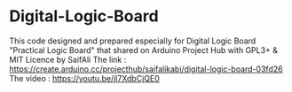 # Digital-Logic-Board
This code designed and prepared especially for Digital Logic Board "Practical Logic Board" that shared on Arduino Project Hub with GPL3+ & MIT Licence by SaifAli
The link :
https://create.arduino.cc/projecthub/saifalikabi/digital-logic-board-03fd26
The video :
https://youtu.be/jl7XdbCjQE0
